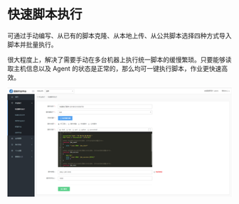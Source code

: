 # 快速脚本执行

可通过手动编写、从已有的脚本克隆、从本地上传、从公共脚本选择四种方式导入脚本并批量执行。

很大程度上，解决了需要手动在多台机器上执行统一脚本的缓慢繁琐。只要能够读取主机信息以及 Agent 的状态是正常的，那么均可一键执行脚本，作业更快速高效。

![-w2020](../assets/快速脚本执行.png)

